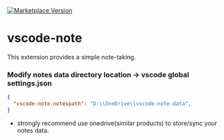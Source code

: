 [![Marketplace Version](https://vsmarketplacebadge.apphb.com/version/shinhwagk.vscode-note.svg)](https://marketplace.visualstudio.com/items?itemName=shinhwagk.vscode-note)

# vscode-note

This extension provides a simple note-taking.

### Modify notes data directory location -> vscode global settings.json
```json
{
  "vscode-note.notespath": "D:\\OneDrive\\vscode-note-data",
}
```
- strongly recommend use onedrive(similar products) to store/sync your notes data.
